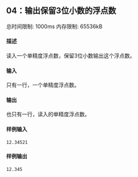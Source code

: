 ﻿## 04：输出保留3位小数的浮点数 
总时间限制: 1000ms     内存限制: 65536kB

#### 描述

读入一个单精度浮点数，保留3位小数输出这个浮点数。

#### 输入

只有一行，一个单精度浮点数。

#### 输出

也只有一行，读入的单精度浮点数。

#### 样例输入

    12.34521

#### 样例输出

    12.345

